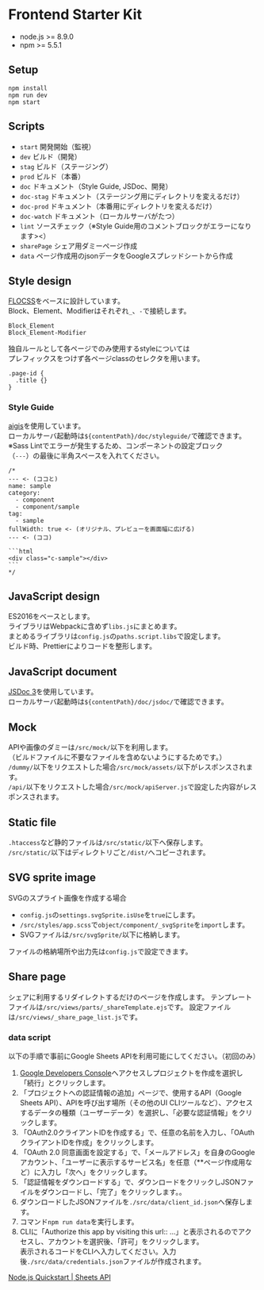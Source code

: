 Frontend Starter Kit
====================

- node.js >= 8.9.0
- npm >= 5.5.1

## Setup
```
npm install
npm run dev
npm start
```

## Scripts
- `start` 開発開始（監視）
- `dev` ビルド（開発）
- `stag` ビルド（ステージング）
- `prod` ビルド（本番）
- `doc` ドキュメント（Style Guide, JSDoc、開発）
- `doc-stag` ドキュメント（ステージング用にディレクトリを変えるだけ）
- `doc-prod` ドキュメント（本番用にディレクトリを変えるだけ）
- `doc-watch` ドキュメント（ローカルサーバがたつ）
- `lint` ソースチェック（※Style Guide用のコメントブロックがエラーになります><）
- `sharePage` シェア用ダミーページ作成
- `data` ページ作成用のjsonデータをGoogleスプレッドシートから作成

## Style design
[FLOCSS](https://github.com/hiloki/flocss)をベースに設計しています。  
Block、Element、Modifierはそれぞれ`_`、`-`で接続します。
```
Block_Element
Block_Element-Modifier
```
独自ルールとして各ページでのみ使用するstyleについては  
プレフィックスをつけず各ページclassのセレクタを用います。
```
.page-id {
  .title {}
}
```

### Style Guide
[aigis](https://github.com/aigis-styleguide/aigis)を使用しています。   
ローカルサーバ起動時は`${contentPath}/doc/styleguide/`で確認できます。
※Sass Lintでエラーが発生するため、コンポーネントの設定ブロック  
（`---`）の最後に半角スペースを入れてください。

    /*
    --- <- (ココと)
    name: sample
    category:
      - component
      - component/sample
    tag:
      - sample
    fullWidth: true <- (オリジナル、プレビューを画面幅に広げる) 
    --- <- (ココ)
    
    ```html
    <div class="c-sample"></div>
    ```
    */

## JavaScript design
ES2016をベースとします。  
ライブラリはWebpackに含めず`libs.js`にまとめます。  
まとめるライブラリは`config.js`の`paths.script.libs`で設定します。  
ビルド時、Prettierによりコードを整形します。

## JavaScript document
[JSDoc 3](https://github.com/jsdoc3/jsdoc)を使用しています。  
ローカルサーバ起動時は`${contentPath}/doc/jsdoc/`で確認できます。

## Mock
APIや画像のダミーは`/src/mock/`以下を利用します。  
（ビルドファイルに不要なファイルを含めないようにするためです。）  
`/dummy/`以下をリクエストした場合`/src/mock/assets/`以下がレスポンスされます。  
`/api/`以下をリクエストした場合`/src/mock/apiServer.js`で設定した内容がレスポンスされます。

## Static file
`.htaccess`など静的ファイルは`/src/static/`以下へ保存します。  
`/src/static/`以下はディレクトリごと`/dist/`へコピーされます。

## SVG sprite image
SVGのスプライト画像を作成する場合

- `config.js`の`settings.svgSprite.isUse`を`true`にします。
- `/src/styles/app.scss`で`object/component/_svgSprite`を`import`します。
- SVGファイルは`/src/svgSprite/`以下に格納します。

ファイルの格納場所や出力先は`config.js`で設定できます。

## Share page
シェアに利用するリダイレクトするだけのページを作成します。
テンプレートファイルは`/src/views/parts/_shareTemplate.ejs`です。
設定ファイルは`/src/views/_share_page_list.js`です。

### data script
以下の手順で事前にGoogle Sheets APIを利用可能にしてください。（初回のみ）

1. [Google Developers Console](https://console.developers.google.com/flows/enableapi?apiid=sheets.googleapis.com&hl=ja)へアクセスしプロジェクトを作成を選択し 「続行」とクリックします。  
2. 「プロジェクトへの認証情報の追加」ページで、使用するAPI（Google Sheets API）、APIを呼び出す場所（その他のUI CLIツールなど）、アクセスするデータの種類（ユーザーデータ）を選択し、「必要な認証情報」をクリックします。
3. 「OAuth2.0クライアントIDを作成する」で、任意の名前を入力し、「OAuthクライアントIDを作成」をクリックします。
4. 「OAuth 2.0 同意画面を設定する」で、「メールアドレス」を自身のGoogleアカウント、「ユーザーに表示するサービス名」を任意（**ページ作成用など）に入力し「次へ」をクリックします。
5. 「認証情報をダウンロードする」で、ダウンロードをクリックしJSONファイルをダウンロードし、「完了」をクリックします。。
6. ダウンロードしたJSONファイルを`./src/data/client_id.json`へ保存します。
7. コマンド`npm run data`を実行します。
8. CLIに「Authorize this app by visiting this url:: ...」と表示されるのでアクセスし、アカウントを選択後、「許可」をクリックします。  
   表示されるコードをCLIへ入力してください。入力後`./src/data/credentials.json`ファイルが作成されます。

[Node.js Quickstart | Sheets API](https://developers.google.com/sheets/api/quickstart/nodejs?hl=ja)
